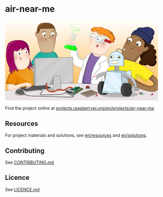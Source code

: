 # air-near-me

![air-near-me](banner.png)

Find the project online at [projects.raspberrypi.org/en/projects/air-near-me](https://projects.raspberrypi.org/en/projects/air-near-me)

## Resources
For project materials and solutions, see [en/resources](https://github.com/raspberrypilearning/air-near-me/tree/master/en/resources) and [en/solutions](https://github.com/raspberrypilearning/air-near-me/tree/master/en/solutions).

## Contributing
See [CONTRIBUTING.md](CONTRIBUTING.md)

## Licence
 See [LICENCE.md](LICENCE.md)